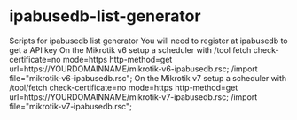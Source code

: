 # ipabusedb-list-generator
 Scripts for ipabusedb list generator
You will need to register at ipabusedb to get a API key
On the Mikrotik v6 setup a scheduler with 
/tool fetch check-certificate=no  mode=https http-method=get url=https://YOURDOMAINNAME/mikrotik-v6-ipabusedb.rsc; /import file="mikrotik-v6-ipabusedb.rsc";
On the Mikrotik v7 setup a scheduler with
/tool/fetch check-certificate=no  mode=https http-method=get url=https://YOURDOMAINNAME/mikrotik-v7-ipabusedb.rsc; /import file="mikrotik-v7-ipabusedb.rsc";
 
